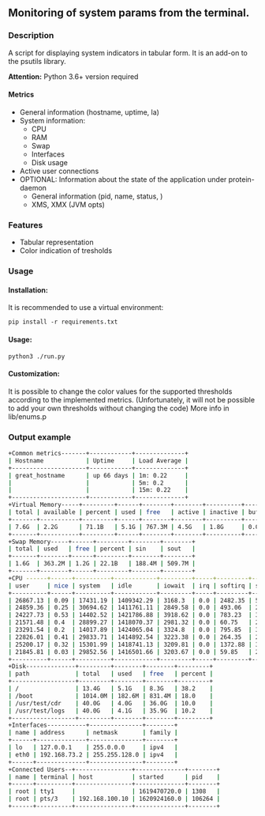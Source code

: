## Monitoring of system params from the terminal.

### Description
A script for displaying system indicators in tabular form.
It is an add-on to the psutils library.

**Attention:** Python 3.6+ version required

#### Metrics
- General information (hostname, uptime, la)
- System information:
  - CPU
  - RAM
  - Swap
  - Interfaces
  - Disk usage
- Active user connections
- OPTIONAL: Information about the state of the application under protein-daemon
  - General information (pid, name, status, )
  - XMS, XMX (JVM opts)


### Features
- Tabular representation
- Color indication of tresholds

### Usage
#### Installation:
It is recommended to use a virtual environment:
```shell
pip install -r requirements.txt
```

#### Usage:
```shell
python3 ./run.py
```

#### Customization:
It is possible to change the color values for the supported thresholds according to the implemented metrics.
(Unfortunately, it will not be possible to add your own thresholds without changing the code)
More info in lib/enums.p

### Output example
```bash
+Common metrics-------+------------+--------------+
| Hostname            | Uptime     | Load Average |
+---------------------+------------+--------------+
| great_hostname      | up 66 days | 1m: 0.22     |
|                     |            | 5m: 0.2      |
|                     |            | 15m: 0.22    |
+---------------------+------------+--------------+
+Virtual Memory-----+---------+------+--------+--------+----------+---------+--------+--------+--------+
| total | available | percent | used | free   | active | inactive | buffers | cached | shared | slab   |
+-------+-----------+---------+------+--------+--------+----------+---------+--------+--------+--------+
| 7.6G  | 2.2G      | 71.1B   | 5.1G | 767.3M | 4.5G   | 1.8G     | 0.0B    | 1.7G   | 124.0K | 256.0M |
+-------+-----------+---------+------+--------+--------+----------+---------+--------+--------+--------+
+Swap Memory-----+------+---------+--------+--------+
| total | used   | free | percent | sin    | sout   |
+-------+--------+------+---------+--------+--------+
| 1.6G  | 363.2M | 1.2G | 22.1B   | 188.4M | 509.7M |
+-------+--------+------+---------+--------+--------+
+CPU ------+------+----------+------------+---------+-----+---------+--------+-------+------------+
| user     | nice | system   | idle       | iowait  | irq | softirq | steal  | guest | guest_nice |
+----------+------+----------+------------+---------+-----+---------+--------+-------+------------+
| 26867.13 | 0.09 | 17431.19 | 1409342.29 | 3168.3  | 0.0 | 2482.35 | 540.3  | 0.0   | 0.0        |
| 24859.36 | 0.25 | 30694.62 | 1411761.11 | 2849.58 | 0.0 | 493.06  | 250.5  | 0.0   | 0.0        |
| 24227.73 | 0.53 | 14402.52 | 1421786.88 | 3918.62 | 0.0 | 783.23  | 344.02 | 0.0   | 0.0        |
| 21571.48 | 0.4  | 28899.27 | 1418070.37 | 2981.32 | 0.0 | 60.75   | 200.65 | 0.0   | 0.0        |
| 23291.54 | 0.2  | 14017.89 | 1424065.04 | 3324.8  | 0.0 | 795.85  | 321.41 | 0.0   | 0.0        |
| 22826.01 | 0.41 | 29833.71 | 1414892.54 | 3223.38 | 0.0 | 264.35  | 220.59 | 0.0   | 0.0        |
| 25200.17 | 0.32 | 15301.99 | 1418741.13 | 3209.81 | 0.0 | 1372.88 | 397.52 | 0.0   | 0.0        |
| 21845.81 | 0.03 | 29852.56 | 1416501.66 | 3203.67 | 0.0 | 59.85   | 206.79 | 0.0   | 0.0        |
+----------+------+----------+------------+---------+-----+---------+--------+-------+------------+
+Disk--------------+---------+--------+--------+---------+
| path             | total   | used   | free   | percent |
+------------------+---------+--------+--------+---------+
| /                | 13.4G   | 5.1G   | 8.3G   | 38.2    |
| /boot            | 1014.0M | 182.6M | 831.4M | 18.0    |
| /usr/test/cdr    | 40.0G   | 4.0G   | 36.0G  | 10.0    |
| /usr/test/logs   | 40.0G   | 4.1G   | 35.9G  | 10.2    |
+------------------+---------+--------+--------+---------+
+Interfaces-----------+---------------+--------+
| name | address      | netmask       | family |
+------+--------------+---------------+--------+
| lo   | 127.0.0.1    | 255.0.0.0     | ipv4   |
| eth0 | 192.168.73.2 | 255.255.128.0 | ipv4   |
+------+--------------+---------------+--------+
+Connected Users--+----------------+--------------+--------+
| name | terminal | host           | started      | pid    |
+------+----------+----------------+--------------+--------+
| root | tty1     |                | 1619470720.0 | 1308   |
| root | pts/3    | 192.168.100.10 | 1620924160.0 | 106264 |
+------+----------+----------------+--------------+--------+
```
